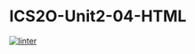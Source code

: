# ICS2O-Unit2-04-HTML
 [![linter](https://github.com/Alvin-Ding11/ICS2o-Unit2-04-HTML/workflows/linter/badge.svg)](https://github.com/marketplace/actions/super-linter)
